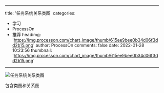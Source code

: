 
---
title: '任务系统关系类图'
categories: 
 - 学习
 - ProcessOn
 - 推荐
headimg: 'https://img.processon.com/chart_image/thumb/615ee9bee0b34d06f3dd2b15.png'
author: ProcessOn
comments: false
date: 2022-01-28 10:23:56
thumbnail: 'https://img.processon.com/chart_image/thumb/615ee9bee0b34d06f3dd2b15.png'
---

<div>   
<img class="thumb" alt="任务系统关系类图" src="https://img.processon.com/chart_image/thumb/615ee9bee0b34d06f3dd2b15.png" referrerpolicy="no-referrer">
<p>包含类图和关系图</p>  
</div>
            